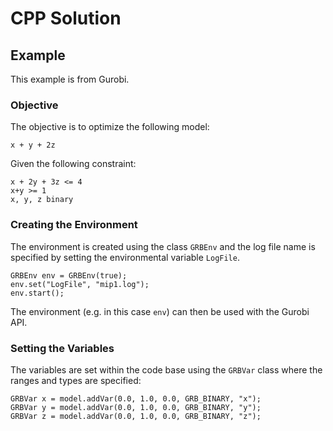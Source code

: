 # CPP Solution

## Example
This example is from Gurobi.

### Objective
The objective is to optimize the following model:

```text
x + y + 2z
```

Given the following constraint:

```text
x + 2y + 3z <= 4
x+y >= 1
x, y, z binary
```

### Creating the Environment
The environment is created using the class `GRBEnv` and the log file name is specified by setting the environmental variable
`LogFile`.

```text
GRBEnv env = GRBEnv(true);
env.set("LogFile", "mip1.log");
env.start();
```

The environment (e.g. in this case `env`) can then be used with the Gurobi API.

### Setting the Variables
The variables are set within the code base using the `GRBVar` class where the ranges and types are specified:

```text
GRBVar x = model.addVar(0.0, 1.0, 0.0, GRB_BINARY, "x");
GRBVar y = model.addVar(0.0, 1.0, 0.0, GRB_BINARY, "y");
GRBVar z = model.addVar(0.0, 1.0, 0.0, GRB_BINARY, "z");
```
